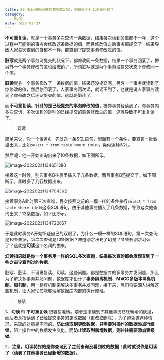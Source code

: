 ```yaml
---
title: 50 听起来很恐怖的数据库幻读，到底是个什么奇葩问题？
category:
  - MySQL
date: 2023-02-27
---
```


<!-- more -->


**不可重复读**，就是一个事务多次查询一条数据，结果每次读到的值都不一样，这个过程中可能别的事务会修改这条数据的值，而且修改值之后事务都提交了，结果导致人家每次查到的值都不一样，都查到了提交事务修改过的值。

**脏写**就是两个事务没提交的状况下，都修改同一条数据，结果一个事务回滚了，把另外一个事务修改的值也给撤销了，所谓脏写就是两个事务没提交状态下修改同一个值。

**脏读**就是一个事务修改了一条数据的值，结果还没提交呢，另外一个事务就读到了你修改的值，然后你回滚了，人家事务再次读，就读不到了，也就是说人家事务读到了你修改之后还没提交的值，这就是脏读了。

而**不可重复读，针对的是已经提交的事务修改的值**，被你事务给读到了，你事务内多次查询，多次读到的是别的已经提交的事务修改过的值，这就导致不可重复读了。

> **幻读**

简单来说，你一个事务A，先发送一条SQL语句，里面有一个条件，要查询一批数据出来，比如`select * from table where id>10`，类似这种SQL。

然后呢，他一开始查询出来了10条数据，如下图所示。

![image-20220221134651280](https://studyimages.oss-cn-beijing.aliyuncs.com/img/mysql/34-63/202210201139370.png)

接着这个时候，别的事务B往表里插入了几条数据，而且事务B还提交了，如下图所示，此时多了几行数据出来。

<img src="https://studyimages.oss-cn-beijing.aliyuncs.com/img/mysql/34-63/202210201139371.png" alt="image-20220221134704262" />

接着事务A此时第三次查询，再次按照之前的一模一样的条件执行`select * from table where id>10`这条SQL语句，由于其他事务插入了几条数据，导致这次他查询出来了12条数据，如下图所示。

<img src="https://studyimages.oss-cn-beijing.aliyuncs.com/img/mysql/34-63/202210201139372.png" alt="image-20220221134722667" />

于是此时事务A开始怀疑自己的双眼了，为什么一模一样的SQL语句，第一次查询是10条数据，第二次查询是12条数据？难道刚才出现了幻觉？导致我刚才幻读了？这就是**幻读**这个名词的由来。

**幻读指的就是你一个事务用一样的SQL多次查询，结果每次查询都会发现查到了一些之前没看到过的数据**。

脏写、脏读、不可重复读、幻读，这些问题。都是数据库的多事务并发问题，那么为了解决多事务并发问题，数据库才设计了**事务隔离机制**、**MVCC多版本隔离机制**、**锁机制**，用一整套机制来解决多事务并发问题，接下来，我们将要深入讲解这些机制，让大家彻底能够理解数据库内部的执行原理。

> **总结**

1、**幻读** 和 **不可重复读** 很容易混淆。前者是指读到了其他事务已经新增的数据，而后者是指读到了已经提交事务的更改数据（更改或删除），为了避免这两种情况，采取的对策是不同的。**防止读取到更改数据，只需要对操作的数据添加行级锁**，阻止操作中的数据发生变化。而**防止读取到新增数据，则往往需要添加表级锁**。

2、**注意，幻读特指的是你查询到了之前查询没看到过的数据！此时就说你是幻读了（读到了其他事务已经新增的数据）。**


